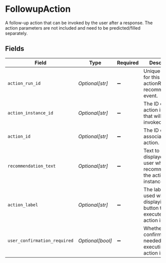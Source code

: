 # FollowupAction

A follow-up action that can be invoked by the user after a response. The action parameters are not included and need to be predicted/filled separately.


## Fields

| Field                                                                          | Type                                                                           | Required                                                                       | Description                                                                    |
| ------------------------------------------------------------------------------ | ------------------------------------------------------------------------------ | ------------------------------------------------------------------------------ | ------------------------------------------------------------------------------ |
| `action_run_id`                                                                | *Optional[str]*                                                                | :heavy_minus_sign:                                                             | Unique identifier for this actionRun recommendation event.                     |
| `action_instance_id`                                                           | *Optional[str]*                                                                | :heavy_minus_sign:                                                             | The ID of the action instance that will be invoked.                            |
| `action_id`                                                                    | *Optional[str]*                                                                | :heavy_minus_sign:                                                             | The ID of the associated action.                                               |
| `recommendation_text`                                                          | *Optional[str]*                                                                | :heavy_minus_sign:                                                             | Text to be displayed to the user when recommending the action instance.        |
| `action_label`                                                                 | *Optional[str]*                                                                | :heavy_minus_sign:                                                             | The label to be used when displaying a button to execute this action instance. |
| `user_confirmation_required`                                                   | *Optional[bool]*                                                               | :heavy_minus_sign:                                                             | Whether user confirmation is needed before executing this action instance.     |